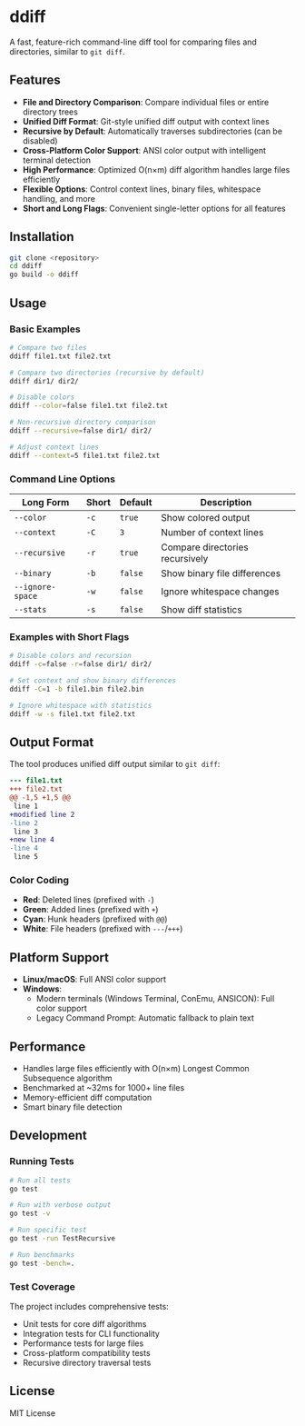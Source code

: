 # ddiff

A fast, feature-rich command-line diff tool for comparing files and directories, similar to `git diff`.

## Features

- **File and Directory Comparison**: Compare individual files or entire directory trees
- **Unified Diff Format**: Git-style unified diff output with context lines
- **Recursive by Default**: Automatically traverses subdirectories (can be disabled)
- **Cross-Platform Color Support**: ANSI color output with intelligent terminal detection
- **High Performance**: Optimized O(n×m) diff algorithm handles large files efficiently
- **Flexible Options**: Control context lines, binary files, whitespace handling, and more
- **Short and Long Flags**: Convenient single-letter options for all features

## Installation

```bash
git clone <repository>
cd ddiff
go build -o ddiff
```

## Usage

### Basic Examples

```bash
# Compare two files
ddiff file1.txt file2.txt

# Compare two directories (recursive by default)
ddiff dir1/ dir2/

# Disable colors
ddiff --color=false file1.txt file2.txt

# Non-recursive directory comparison
ddiff --recursive=false dir1/ dir2/

# Adjust context lines
ddiff --context=5 file1.txt file2.txt
```

### Command Line Options

| Long Form | Short | Default | Description |
|-----------|-------|---------|-------------|
| `--color` | `-c` | `true` | Show colored output |
| `--context` | `-C` | `3` | Number of context lines |
| `--recursive` | `-r` | `true` | Compare directories recursively |
| `--binary` | `-b` | `false` | Show binary file differences |
| `--ignore-space` | `-w` | `false` | Ignore whitespace changes |
| `--stats` | `-s` | `false` | Show diff statistics |

### Examples with Short Flags

```bash
# Disable colors and recursion
ddiff -c=false -r=false dir1/ dir2/

# Set context and show binary differences
ddiff -C=1 -b file1.bin file2.bin

# Ignore whitespace with statistics
ddiff -w -s file1.txt file2.txt
```

## Output Format

The tool produces unified diff output similar to `git diff`:

```diff
--- file1.txt
+++ file2.txt
@@ -1,5 +1,5 @@
 line 1
+modified line 2
-line 2
 line 3
+new line 4
-line 4
 line 5
```

### Color Coding

- **Red**: Deleted lines (prefixed with `-`)
- **Green**: Added lines (prefixed with `+`)
- **Cyan**: Hunk headers (prefixed with `@@`)
- **White**: File headers (prefixed with `---`/`+++`)

## Platform Support

- **Linux/macOS**: Full ANSI color support
- **Windows**: 
  - Modern terminals (Windows Terminal, ConEmu, ANSICON): Full color support
  - Legacy Command Prompt: Automatic fallback to plain text

## Performance

- Handles large files efficiently with O(n×m) Longest Common Subsequence algorithm
- Benchmarked at ~32ms for 1000+ line files
- Memory-efficient diff computation
- Smart binary file detection

## Development

### Running Tests

```bash
# Run all tests
go test

# Run with verbose output
go test -v

# Run specific test
go test -run TestRecursive

# Run benchmarks
go test -bench=.
```

### Test Coverage

The project includes comprehensive tests:
- Unit tests for core diff algorithms
- Integration tests for CLI functionality
- Performance tests for large files
- Cross-platform compatibility tests
- Recursive directory traversal tests

## License

MIT License